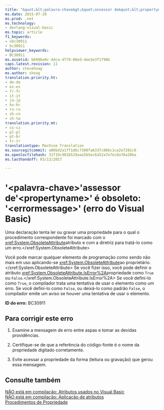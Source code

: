```yaml
---
title: "&quot;&lt;palavra-chave&gt;&quot;assessor de&quot;&lt;propertyname&gt;&quot; é obsoleto: &quot;&lt;errormessage&gt;&quot; (erro do Visual Basic) | Documentos do Microsoft"
ms.date: 2015-07-20
ms.prod: .net
ms.technology:
- devlang-visual-basic
ms.topic: article
f1_keywords:
- vbc30911
- bc30911
helpviewer_keywords:
- BC30911
ms.assetid: b690be0c-4dca-4f79-88ed-4ee3e3f1f90b
caps.latest.revision: 11
author: stevehoag
ms.author: shoag
translation.priority.ht:
- de-de
- es-es
- fr-fr
- it-it
- ja-jp
- ko-kr
- ru-ru
- zh-cn
- zh-tw
translation.priority.mt:
- cs-cz
- pl-pl
- pt-br
- tr-tr
translationtype: Machine Translation
ms.sourcegitcommit: a06bd2a17f1d6c7308fa6337c866c1ca2e7281c0
ms.openlocfilehash: 31f19c981b529aaa5b5ec6a52a7e7ec0a70a20ba
ms.lasthandoff: 03/13/2017

---
```

# <a name="39ltkeywordgt39-accessor-of-39ltpropertynamegt39-is-obsolete-39lterrormessagegt39-visual-basic-error"></a>'&lt;palavra-chave&gt;'assessor de'&lt;propertyname&gt;' é obsoleto: '&lt;errormessage&gt;' (erro do Visual Basic)
Uma declaração tenta ler ou gravar uma propriedade para o qual o procedimento correspondente foi marcado com o <xref:System.ObsoleteAttribute>atributo e com a diretriz para tratá-lo como um erro.</xref:System.ObsoleteAttribute>  
  
 Você pode marcar qualquer elemento de programação como sendo não mais em uso aplicando-se <xref:System.ObsoleteAttribute>ao proprietário.</xref:System.ObsoleteAttribute> Se você fizer isso, você pode definir o atributo <xref:System.ObsoleteAttribute.IsError%2A>propriedade como `True` ou `False`.</xref:System.ObsoleteAttribute.IsError%2A> Se você defini-lo como `True`, o compilador trata uma tentativa de usar o elemento como um erro. Se você defini-lo como `False`, ou deixá-lo como padrão `False`, o compilador emite um aviso se houver uma tentativa de usar o elemento.  
  
 **ID do erro:** BC30911  
  
## <a name="to-correct-this-error"></a>Para corrigir este erro  
  
1.  Examine a mensagem de erro entre aspas e tomar as devidas providências.  
  
2.  Certifique-se de que a referência do código-fonte é o nome da propriedade digitado corretamente.  
  
3.  Evite acessar a propriedade da forma (leitura ou gravação) que gerou essa mensagem.  
  
## <a name="see-also"></a>Consulte também  
 [NÃO está em compilação: Atributos usados no Visual Basic](http://msdn.microsoft.com/en-us/22231318-8a40-49af-9245-e0aab723563b)   
 [NÃO está em compilação: Aplicação de atributos](http://msdn.microsoft.com/en-us/2b1703ed-4437-49b3-bc0b-568094324f47)   
 [Procedimentos de Propriedade](../../visual-basic/programming-guide/language-features/procedures/property-procedures.md)
